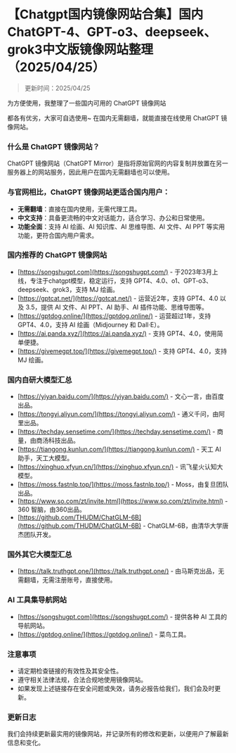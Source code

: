 # 【Chatgpt国内镜像网站合集】国内 ChatGPT-4、GPT-o3、deepseek、grok3中文版镜像网站整理（2025/04/25）

> 更新时间：2025/04/25

为方便使用，我整理了一些国内可用的 ChatGPT 镜像网站

都各有优劣，大家可自选使用~ 在国内无需翻墙，就能直接在线使用 ChatGPT 镜像网站。

### 什么是 ChatGPT 镜像网站？

ChatGPT 镜像网站（ChatGPT Mirror）是指将原始官网的内容复制并放置在另一服务器上的网站服务，因此用户在国内无需翻墙也可以使用。

### 与官网相比，ChatGPT 镜像网站更适合国内用户：

- **无需翻墙**：直接在国内使用，无需代理工具。
- **中文支持**：具备更流畅的中文对话能力，适合学习、办公和日常使用。
- **功能全面**：支持 AI 绘画、AI 知识库、AI 思维导图、AI 文件、AI PPT 等实用功能，更符合国内用户需求。

### 国内推荐的 ChatGPT 镜像网站

- [https://songshugpt.com](https://songshugpt.com/) - 于2023年3月上线，专注于chatgpt模型，稳定运行，支持 GPT4、4.0、o1、GPT-o3、deepseek、grok3，支持 MJ 绘画。
- [https://gptcat.net/](https://gotcat.net/) - 运营近2年，支持 GPT4、4.0 以及 3.5，提供 AI 文件、AI PPT、AI 助手、AI 插件功能、思维导图等。
- [https://gptdog.online/](https://gptdog.online/) - 运营超过1年，支持 GPT4、4.0，支持 AI 绘画（Midjourney 和 Dall·E）。
- [https://ai.panda.xyz/](https://ai.panda.xyz/) - 支持 GPT4、4.0，使用简单便捷。
- [https://givemegpt.top/](https://givemegpt.top/) - 支持 GPT4、4.0，支持 MJ 绘画。

### 国内自研大模型汇总

- [https://yiyan.baidu.com/](https://yiyan.baidu.com/) - 文心一言，由百度出品。
- [https://tongyi.aliyun.com/](https://tongyi.aliyun.com/) - 通义千问，由阿里出品。
- [https://techday.sensetime.com/](https://techday.sensetime.com/) - 商量，由商汤科技出品。
- [https://tiangong.kunlun.com/](https://tiangong.kunlun.com/) - 天工 AI 助手，天工大模型。
- [https://xinghuo.xfyun.cn/](https://xinghuo.xfyun.cn/) - 讯飞星火认知大模型。
- [https://moss.fastnlp.top/](https://moss.fastnlp.top/) - Moss，由复旦团队出品。
- [https://www.so.com/zt/invite.html](https://www.so.com/zt/invite.html) - 360 智脑，由360出品。
- [https://github.com/THUDM/ChatGLM-6B](https://github.com/THUDM/ChatGLM-6B) - ChatGLM-6B，由清华大学唐杰团队开发。

### 国外其它大模型汇总

- [https://talk.truthgpt.one/](https://talk.truthgpt.one/) - 由马斯克出品，无需翻墙，无需注册账号，直接使用。

### AI 工具集导航网站

- [https://songshugpt.com](https://songshugpt.com/) - 提供各种 AI 工具的导航网站。
- [https://gptdog.online/](https://gptdog.online/) - 菜鸟工具。

### 注意事项

- 请定期检查链接的有效性及其安全性。
- 遵守相关法律法规，合法合规地使用镜像网站。
- 如果发现上述链接存在安全问题或失效，请务必报告给我们，我们会及时更新。

### 更新日志

我们会持续更新最实用的镜像网站，并记录所有的修改和更新，以便用户了解最新信息和变化。
